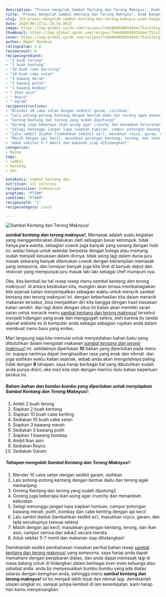 ```yaml
---
description: "Proses mengolah Sambal Kentang dan Terong Maknyus!, Enak Banget"
title: "Proses mengolah Sambal Kentang dan Terong Maknyus!, Enak Banget"
slug: 325-proses-mengolah-sambal-kentang-dan-terong-maknyus-enak-banget
date: 2020-08-11T11:38:54.883Z
image: https://img-global.cpcdn.com/recipes/7a9e8808d805d444/751x532cq70/sambal-kentang-dan-terong-maknyus-foto-resep-utama.jpg
thumbnail: https://img-global.cpcdn.com/recipes/7a9e8808d805d444/751x532cq70/sambal-kentang-dan-terong-maknyus-foto-resep-utama.jpg
cover: https://img-global.cpcdn.com/recipes/7a9e8808d805d444/751x532cq70/sambal-kentang-dan-terong-maknyus-foto-resep-utama.jpg
author: Mabel Mendoza
ratingvalue: 4.8
reviewcount: 8
recipeingredient:
- "2 buah terong"
- "2 buah kentang"
- "10 buah cabe keriting"
- "10 buah cabe setan"
- "3 bawang merah"
- "3 bawang putih"
- "1 bawang bombay"
- " Ikan asin"
- " Royco"
- " Garam"
recipeinstructions:
- "Blender 10 cabe setan dengan sedikit garam, sisihkan"
- "Lalu potong-potong kentang dengan bentuk dadu dan terong agak memanjang"
- "Goreng Kentang dan terong yang sudah dipotong2"
- "Goreng juga beberapa ikan asing agar crunchy dan menambah kelezatan"
- "Selagi menunggu jangan lupa siapkan tumisan, campur potongan bawang merah, putih, bombay dan cabe keriting dengan api kecil"
- "Lalu sambil diaduk (tambahkan sedikit air), masukkan royco, garam, dan lada secukupnya (sesuai selera)"
- "Masih dengan api kecil, masukkan gorengan kentang, terong, dan ikan asin, campur semua dan aduk2 secara merata"
- "Aduk sekitar 5-7 menit dan makanan siap dihidangkan!"
categories:
- Resep
tags:
- sambal
- kentang
- dan

katakunci: sambal kentang dan 
nutrition: 137 calories
recipecuisine: Indonesian
preptime: "PT38M"
cooktime: "PT46M"
recipeyield: "1"
recipecategory: Lunch

---
```



![Sambal Kentang dan Terong Maknyus!](https://img-global.cpcdn.com/recipes/7a9e8808d805d444/751x532cq70/sambal-kentang-dan-terong-maknyus-foto-resep-utama.jpg)

<b><i>sambal kentang dan terong maknyus!</i></b>, Memasak adalah suatu kegiatan yang menggembirakan dilakukan oleh sebagian besar kelompok. tidak hanya para wanita, sebagian cowok juga banyak yang senang dengan hobi ini. walau hanya untuk sekedar berpesta dengan kolega atau memang sudah menjadi kesukaan dalam dirinya. tidak asing lagi dalam dunia juru masak sekarang banyak ditemukan cowok dengan ketrampilan memasak yang sempurna, dan lumayan banyak juga kita lihat di banyak depot dan restoran yang mempunyai juru masak laki laki sebagai chef mumpuni nya.



Oke, kita kembali ke hal resep resep menu <i>sambal kentang dan terong maknyus!</i>. di antara kesibukan kita, mungkin akan terasa membahagiakan bila sejenak kalian menyempatkan sebagian waktu untuk meracik sambal kentang dan terong maknyus! ini. dengan keberhasilan kita dalam meracik makanan tersebut, bisa menjadikan diri kita bangga dengan hasil masakan kalian sendiri. dan lagi disini dengan situs ini kalian akan memiliki saran saran untuk meracik menu <u>sambal kentang dan terong maknyus!</u> tersebut menjadi hidangan yang enak dan menggugah selera, oleh karena itu tandai alamat website ini di komputer anda sebagai sebagian rujukan anda dalam membuat menu baru yang endes.


Mari langsung saja kita memulai untuk menyediakan bahan baku yang dibutuhkan dalam mengolah makanan <u><i>sambal kentang dan terong maknyus!</i></u> ini. setidaknya diperlukan <b>10</b> bahan yang diperlukan pada menu ini. supaya nantinya dapat menghasilkan rasa yang enak dan nikmat. dan juga sisihkan waktu kalian sejenak, sebab anda akan mengolahnya paling tidak dengan <b>8</b> tahapan. saya harap berbagai hal yang dibutuhkan sudah anda punya disini, oke mari kita olah dengan merinci dulu bahan keperluan berikut ini.

<!--inarticleads1-->

##### Bahan-bahan dan bumbu-bumbu yang diperlukan untuk menyiapkan Sambal Kentang dan Terong Maknyus!:

1. Ambil 2 buah terong
1. Siapkan 2 buah kentang
1. Siapkan 10 buah cabe keriting
1. Sediakan 10 buah cabe setan
1. Siapkan 3 bawang merah
1. Sediakan 3 bawang putih
1. Siapkan 1 bawang bombay
1. Ambil  Ikan asin
1. Sediakan  Royco
1. Sediakan  Garam




<!--inarticleads2-->

##### Tahapan mengolah Sambal Kentang dan Terong Maknyus!:

1. Blender 10 cabe setan dengan sedikit garam, sisihkan
1. Lalu potong-potong kentang dengan bentuk dadu dan terong agak memanjang
1. Goreng Kentang dan terong yang sudah dipotong2
1. Goreng juga beberapa ikan asing agar crunchy dan menambah kelezatan
1. Selagi menunggu jangan lupa siapkan tumisan, campur potongan bawang merah, putih, bombay dan cabe keriting dengan api kecil
1. Lalu sambil diaduk (tambahkan sedikit air), masukkan royco, garam, dan lada secukupnya (sesuai selera)
1. Masih dengan api kecil, masukkan gorengan kentang, terong, dan ikan asin, campur semua dan aduk2 secara merata
1. Aduk sekitar 5-7 menit dan makanan siap dihidangkan!




Demikianlah sedikit pembahasan masakan perihal bahan resep <u>sambal kentang dan terong maknyus!</u> yang sempurna. saya harap anda dapat memahami dengan penjabaran diatas, dan anda dapat memasak lagi di masa datang untuk di hidangkan dalam berbagai even even keluarga atau sahabat anda. anda bs menyesuaikan bumbu bumbu yang ada diatas selaras dengan keinginan anda, sehingga menu <b>sambal kentang dan terong maknyus!</b> ini bs menjadi lebih lezat dan nikmat lagi. demikianlah ulasan singkat ini, sampai jumpa kembali di lain kesempatan. kami harap hari kamu menyenangkan.
